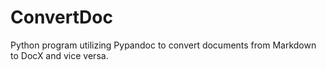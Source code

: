 # ConvertDoc
Python program utilizing Pypandoc to convert documents from Markdown to DocX and vice versa.
